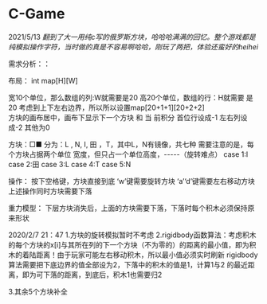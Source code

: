 # C-Game


2021/5/13
*翻到了大一用纯c写的俄罗斯方块，哈哈哈满满的回忆。整个游戏都是纯模拟操作字符，当时做的真是不容易啊哈哈，刚玩了两把，体验还蛮好的heihei*




需求分析：：


布局：
int map[H][W]

宽10个单位，那么数组的列:W就需要是20
高20个单位，数组的行：H就需要 是20
考虑到上下左右边界，所以所以设置map[20+1+1][20+2+2]  
方块的画布居中，画布下显示下一个方块 和    当 前积分
首位行设成-1
左右列设成-2
其他为0

方块：□■
分为：L , N, I, 田 ，T，其中L，N有镜像，共七种
需要注意的是，每个方块占据两个单位 宽度，但只占一个单位高度，-----（旋转难点）
case 1:I 
case 2:田
case 3:L
case 4:T
case 5:N



操作：
按下空格键，方块直接到底
‘w’键需要旋转方块
‘a’‘d’键需要左右移动方块
上述操作同时方块需要下落

重力模型：
下层方块消失后，上面的方块需要下落，下落时每个积木必须保持原来形状




2020/2/7 21：47
1.方块的旋转模拟暂时不考虑
2.rigidbody函数算法：考虑积木的每个方块的x[i]与其所在列的下一个方块（不为零的）的距离的最小值，即为积木的着陆距离！由于玩家可能左右移动积木，所以最小值必须实时刷新
rigidbody算法需要把下底边界的值全部设为2，下落中的积木的值是1，计算1与2 的最近距离，即为可下落的距离，到底后，积木1也需要归2

3.其余5个方块补全
